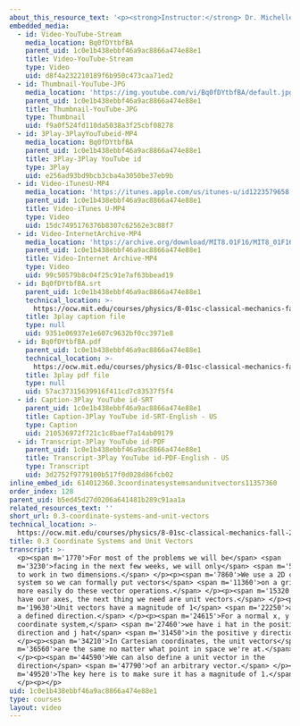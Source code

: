 ```yaml
---
about_this_resource_text: '<p><strong>Instructor:</strong> Dr. Michelle Tomasik</p>'
embedded_media:
  - id: Video-YouTube-Stream
    media_location: Bq0fDYtbfBA
    parent_uid: 1c0e1b438ebbf46a9ac8866a474e88e1
    title: Video-YouTube-Stream
    type: Video
    uid: d8f4a232210189f6b950c473caa71ed2
  - id: Thumbnail-YouTube-JPG
    media_location: 'https://img.youtube.com/vi/Bq0fDYtbfBA/default.jpg'
    parent_uid: 1c0e1b438ebbf46a9ac8866a474e88e1
    title: Thumbnail-YouTube-JPG
    type: Thumbnail
    uid: f9a0f524fd110da5038a3f25cbf08278
  - id: 3Play-3PlayYouTubeid-MP4
    media_location: Bq0fDYtbfBA
    parent_uid: 1c0e1b438ebbf46a9ac8866a474e88e1
    title: 3Play-3Play YouTube id
    type: 3Play
    uid: e256ad93bd9bcb3cba4a3050be37eb9b
  - id: Video-iTunesU-MP4
    media_location: 'https://itunes.apple.com/us/itunes-u/id1223579658'
    parent_uid: 1c0e1b438ebbf46a9ac8866a474e88e1
    title: Video-iTunes U-MP4
    type: Video
    uid: 15dc7495176376b8307c62562e3c88f7
  - id: Video-InternetArchive-MP4
    media_location: 'https://archive.org/download/MIT8.01F16/MIT8_01F16_L00v03_360p.mp4'
    parent_uid: 1c0e1b438ebbf46a9ac8866a474e88e1
    title: Video-Internet Archive-MP4
    type: Video
    uid: 99c50579b8c04f25c91e7af63bbead19
  - id: Bq0fDYtbfBA.srt
    parent_uid: 1c0e1b438ebbf46a9ac8866a474e88e1
    technical_location: >-
      https://ocw.mit.edu/courses/physics/8-01sc-classical-mechanics-fall-2016/review-vectors/0.3-coordinate-systems-and-unit-vectors/0.3-coordinate-systems-and-unit-vectors/Bq0fDYtbfBA.srt
    title: 3play caption file
    type: null
    uid: 9351e06937e1e607c9632bf0cc3971e8
  - id: Bq0fDYtbfBA.pdf
    parent_uid: 1c0e1b438ebbf46a9ac8866a474e88e1
    technical_location: >-
      https://ocw.mit.edu/courses/physics/8-01sc-classical-mechanics-fall-2016/review-vectors/0.3-coordinate-systems-and-unit-vectors/0.3-coordinate-systems-and-unit-vectors/Bq0fDYtbfBA.pdf
    title: 3play pdf file
    type: null
    uid: 57ac37315639916f411cd7c83537f5f4
  - id: Caption-3Play YouTube id-SRT
    parent_uid: 1c0e1b438ebbf46a9ac8866a474e88e1
    title: Caption-3Play YouTube id-SRT-English - US
    type: Caption
    uid: 210536972f721c1c8baef7a14ab09179
  - id: Transcript-3Play YouTube id-PDF
    parent_uid: 1c0e1b438ebbf46a9ac8866a474e88e1
    title: Transcript-3Play YouTube id-PDF-English - US
    type: Transcript
    uid: 3d2752f9779100b517f0d028d86fcb02
inline_embed_id: 614012360.3coordinatesystemsandunitvectors11357360
order_index: 128
parent_uid: b5ed45d27d0206a641481b289c91aa1a
related_resources_text: ''
short_url: 0.3-coordinate-systems-and-unit-vectors
technical_location: >-
  https://ocw.mit.edu/courses/physics/8-01sc-classical-mechanics-fall-2016/review-vectors/0.3-coordinate-systems-and-unit-vectors/0.3-coordinate-systems-and-unit-vectors
title: 0.3 Coordinate Systems and Unit Vectors
transcript: >-
  <p><span m='1770'>For most of the problems we will be</span> <span
  m='3230'>facing in the next few weeks, we will only</span> <span m='5640'>need
  to work in two dimensions.</span> </p><p><span m='7860'>We use a 2D coordinate
  system so we can formally put vectors</span> <span m='11360'>on a grid and
  more easily do these vector operations.</span> </p><p><span m='15320'>Once we
  have our axes, the next thing we need are unit vectors.</span> </p><p><span
  m='19630'>Unit vectors have a magnitude of 1</span> <span m='22250'>and are in
  a defined direction.</span> </p><p><span m='24615'>For a normal x, y
  coordinate system,</span> <span m='27460'>we have i hat in the positive x
  direction and j hat</span> <span m='31450'>in the positive y direction.</span>
  </p><p><span m='34210'>In Cartesian coordinates, the unit vectors</span> <span
  m='36560'>are the same no matter what point in space we're at.</span>
  </p><p><span m='44590'>We can also define a unit vector in the
  direction</span> <span m='47790'>of an arbitrary vector.</span> </p><p><span
  m='49520'>The key here is to make sure it has a magnitude of 1.</span>
  </p><p></p>
uid: 1c0e1b438ebbf46a9ac8866a474e88e1
type: courses
layout: video
---
```

